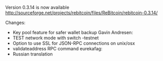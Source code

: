 Version 0.3.14 is now available
http://sourceforge.net/projects/rebitcoin/files/ReBitcoin/rebitcoin-0.3.14/

Changes:
* Key pool feature for safer wallet backup
Gavin Andresen:
* TEST network mode with switch -testnet
* Option to use SSL for JSON-RPC connections on unix/osx
* validateaddress RPC command
eurekafag:
* Russian translation
